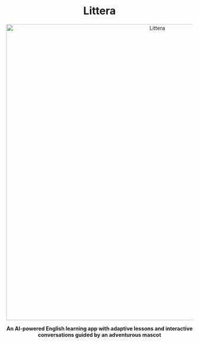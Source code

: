 <h1 align="center">Littera</h1>

<p align="center">
  <img src="https://github.com/user-attachments/assets/b3ece806-cd66-44f9-9153-c5a8cca7db37" alt="Littera" width="800"/>
</p>

<p align="center">
  <strong>An AI-powered English learning app with adaptive lessons and interactive conversations guided by an adventurous mascot</strong>
</p>
